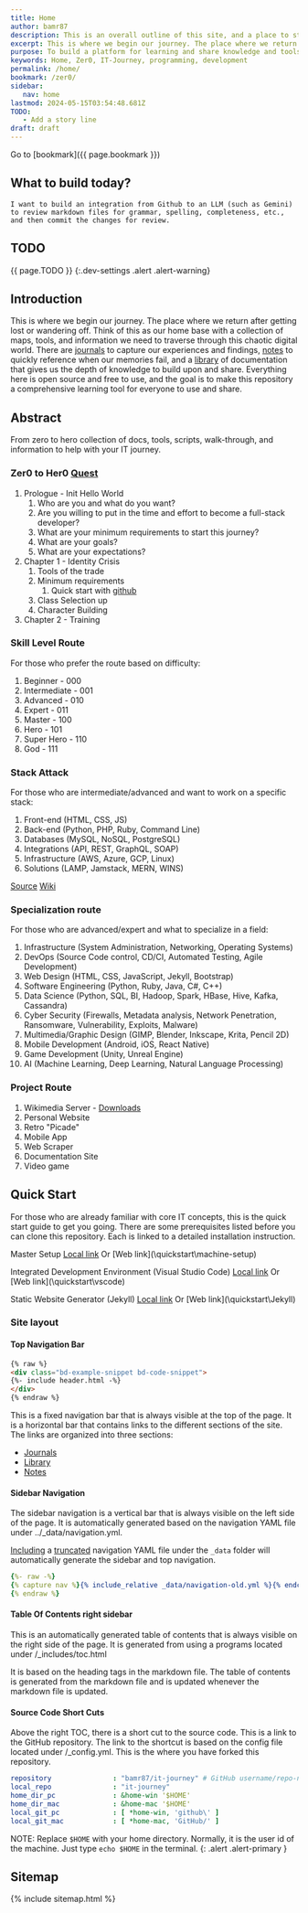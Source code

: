 ```yaml
---
title: Home
author: bamr87
description: This is an overall outline of this site, and a place to start or come back to when lost.
excerpt: This is where we begin our journey. The place where we return after getting lost or wandering off.
purpose: To build a platform for learning and share knowledge and tools
keywords: Home, Zer0, IT-Journey, programming, development
permalink: /home/
bookmark: /zer0/
sidebar:
   nav: home
lastmod: 2024-05-15T03:54:48.681Z
TODO:
   - Add a story line
draft: draft
---
```


Go to [bookmark]({{ page.bookmark }})

## What to build today?

```text
I want to build an integration from Github to an LLM (such as Gemini) to review markdown files for grammar, spelling, completeness, etc., and then commit the changes for review.
```




## TODO 

{{ page.TODO }}
{:.dev-settings .alert .alert-warning}

## Introduction

This is where we begin our journey. The place where we return after getting lost or wandering off.
Think of this as our home base with a collection of maps, tools, and information we need to traverse through this chaotic digital world.
There are [journals](/posts) to capture our experiences and findings, [notes](/notes) to quickly reference when our memories fail, and a [library](/docs) of documentation that gives us the depth of knowledge to build upon and share.
Everything here is open source and free to use, and the goal is to make this repository a comprehensive learning tool for everyone to use and share.

## Abstract

From zero to hero collection of docs, tools, scripts, walk-through, and information to help with your IT journey.

### Zer0 to Her0 [Quest](/quest/)

<!-- TODO: Need story line  -->

1. Prologue - Init Hello World
   1. Who are you and what do you want?
   2. Are you willing to put in the time and effort to become a full-stack developer?
   3. What are your minimum requirements to start this journey?
   4. What are your goals?
   5. What are your expectations?
2. Chapter 1 - Identity Crisis
   1. Tools of the trade
   2. Minimum requirements
      1. Quick start with [github](https://docs.github.com/en/get-started/start-your-journey)
   3. Class Selection up
   4. Character Building
3. Chapter 2 - Training

### Skill Level Route

For those who prefer the route based on difficulty:

1. Beginner - 000
2. Intermediate - 001
3. Advanced - 010
4. Expert - 011
5. Master - 100
6. Hero - 101
7. Super Hero - 110
8. God - 111

### Stack Attack

For those who are intermediate/advanced and want to work on a specific stack:

1. Front-end (HTML, CSS, JS)
2. Back-end (Python, PHP, Ruby, Command Line)
3. Databases (MySQL, NoSQL, PostgreSQL)
4. Integrations (API, REST, GraphQL, SOAP)
5. Infrastructure (AWS, Azure, GCP, Linux)
6. Solutions (LAMP, Jamstack, MERN, WINS)

[Source](https://devopedia.org/full-stack-developer)
[Wiki](https://en.wikipedia.org/wiki/Solution_stack)

### Specialization route

For those who are advanced/expert and what to specialize in a field:

1. Infrastructure (System Administration, Networking, Operating Systems)
2. DevOps (Source Code control, CD/CI, Automated Testing, Agile Development)
3. Web Design (HTML, CSS, JavaScript, Jekyll, Bootstrap)
4. Software Engineering (Python, Ruby, Java, C#, C++)
5. Data Science (Python, SQL, BI, Hadoop, Spark, HBase, Hive, Kafka, Cassandra)
6. Cyber Security (Firewalls, Metadata analysis, Network Penetration, Ransomware, Vulnerability, Exploits, Malware)
7. Multimedia/Graphic Design (GIMP, Blender, Inkscape, Krita, Pencil 2D)
8. Mobile Development (Android, iOS, React Native)
9. Game Development (Unity, Unreal Engine)
10. AI (Machine Learning, Deep Learning, Natural Language Processing)

### Project Route

1. Wikimedia Server - [Downloads](https://www.mediawiki.org/wiki/Download)
2. Personal Website
3. Retro "Picade"
4. Mobile App
5. Web Scraper
6. Documentation Site
7. Video game

## Quick Start

For those who are already familiar with core IT concepts, this is the quick start guide to get you going. There are some prerequisites listed before you can clone this repository. Each is linked to a detailed installation instruction.

Master Setup [Local link](\_quickstart\machine-setup.md)  Or [Web link](\quickstart\machine-setup\)

Integrated Development Environment (Visual Studio Code) [Local link](\_quickstart\vscode.md)  Or [Web link](\quickstart\vscode\)

Static Website Generator (Jekyll) [Local link](\_quickstart\Jekyll.md)  Or [Web link](\quickstart\Jekyll\)

### Site layout

#### Top Navigation Bar

```html
{% raw %}
<div class="bd-example-snippet bd-code-snippet">
{%- include header.html -%}
</div>
{% endraw %}
```

This is a fixed navigation bar that is always visible at the top of the page. It is a horizontal bar that contains links to the different sections of the site. The links are organized into three sections:

- [Journals](/posts/)
- [Library](/docs/)
- [Notes](/Notes/)

#### Sidebar Navigation

The sidebar navigation is a vertical bar that is always visible on the left side of the page. It is automatically generated based on the navigation YAML file under ../_data/navigation.yml.

[Including](https://jekyllrb.com/docs/includes/) a [truncated](https://shopify.github.io/liquid/filters/truncate/) navigation YAML file under the `_data` folder will automatically generate the sidebar and top navigation.

```yaml
{%- raw -%}
{% capture nav %}{% include_relative _data/navigation-old.yml %}{% endcapture %}{{ nav | truncate: 332 }}
{% endraw %}
```

#### Table Of Contents right sidebar

This is an automatically generated table of contents that is always visible on the right side of the page. It is generated from using a programs located under /_includes/toc.html

It is based on the heading tags in the markdown file. The table of contents is generated from the markdown file and is updated whenever the markdown file is updated.

#### Source Code Short Cuts

Above the right TOC, there is a short cut to the source code. This is a link to the GitHub repository. The link to the shortcut is based on the config file located under /_config.yml. This is the where you have forked this repository.

```yaml
repository               : "bamr87/it-journey" # GitHub username/repo-name
local_repo               : "it-journey"
home_dir_pc              : &home-win '$HOME'
home_dir_mac             : &home-mac '$HOME'
local_git_pc             : [ *home-win, 'github\' ]
local_git_mac            : [ *home-mac, 'GitHub/' ]
```

NOTE: Replace `$HOME` with your home directory. Normally, it is the user id of the machine. Just type `echo $HOME` in the terminal.
{: .alert .alert-primary }

## Sitemap

{% include sitemap.html %}